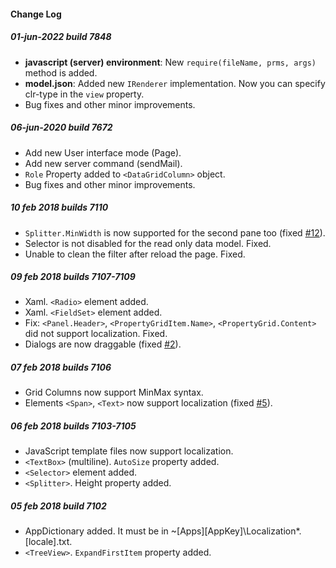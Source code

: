 ﻿#### Change Log

##### 01-jun-2022 build 7848

* **javascript (server) environment**: New ```require(fileName, prms, args)``` method is added.
* **model.json**: Added new ```IRenderer``` implementation. Now you can specify clr-type in the ```view``` property. 
* Bug fixes and other minor improvements.


##### 06-jun-2020 build 7672

* Add new User interface mode (Page).
* Add new server command (sendMail).
* `Role` Property added to `<DataGridColumn>` object.
* Bug fixes and other minor improvements.

##### 10 feb 2018 builds 7110
* `Splitter.MinWidth` is now supported for the second pane too (fixed [#12](../../issues/12)).
* Selector is not disabled for the read only data model. Fixed.
* Unable to clean the filter after reload the page. Fixed.

##### 09 feb 2018 builds 7107-7109
* Xaml. `<Radio>` element added.
* Xaml. `<FieldSet>` element added.
* Fix: `<Panel.Header>`, `<PropertyGridItem.Name>`, `<PropertyGrid.Content>` did not support localization. Fixed.
* Dialogs are now draggable (fixed [#2](../../issues/2)).

##### 07 feb 2018 builds 7106
* Grid Columns now support MinMax syntax.
* Elements `<Span>`, `<Text>` now support localization (fixed [#5](../../issues/5)).

##### 06 feb 2018 builds 7103-7105
* JavaScript template files now support localization.
* `<TextBox>` (multiline). `AutoSize` property added.
* `<Selector>` element added.
* `<Splitter>`. Height property added.

##### 05 feb 2018 build 7102
* AppDictionary added. It must be in ~\[Apps]\[AppKey]\Localization\*.[locale].txt.
* `<TreeView>`. `ExpandFirstItem` property added.

